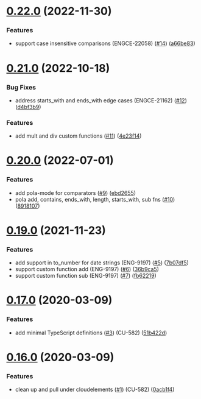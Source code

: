 # [0.22.0](https://github.com/cloud-elements/jmespath.js/compare/v0.21.0...v0.22.0) (2022-11-30)


### Features

* support case insensitive comparisons (ENGCE-22058) ([#14](https://github.com/cloud-elements/jmespath.js/issues/14)) ([a66be83](https://github.com/cloud-elements/jmespath.js/commit/a66be83f63601e170e68fe17cf8fc52524a7df0c))



# [0.21.0](https://github.com/cloud-elements/jmespath.js/compare/v0.20.0...v0.21.0) (2022-10-18)


### Bug Fixes

* address starts_with and ends_with edge cases (ENGCE-21162) ([#12](https://github.com/cloud-elements/jmespath.js/issues/12)) ([d4bf3b9](https://github.com/cloud-elements/jmespath.js/commit/d4bf3b9381c1fb033e50fddd697d8680ea8ea30d))


### Features

* add mult and div custom functions ([#11](https://github.com/cloud-elements/jmespath.js/issues/11)) ([4e23f14](https://github.com/cloud-elements/jmespath.js/commit/4e23f1480575b4d7a2f8668bed6e3b3e0d58c956))



# [0.20.0](https://github.com/cloud-elements/jmespath.js/compare/v0.19.0...v0.20.0) (2022-07-01)


### Features

* add pola-mode for comparators ([#9](https://github.com/cloud-elements/jmespath.js/issues/9)) ([ebd2655](https://github.com/cloud-elements/jmespath.js/commit/ebd2655650c97b7a11f3caf998ad7e9c050db4e0))
* pola add, contains, ends_with, length, starts_with, sub fns ([#10](https://github.com/cloud-elements/jmespath.js/issues/10)) ([8918107](https://github.com/cloud-elements/jmespath.js/commit/8918107d28a69807d3bc79d186cac6a3f4053fd1))



# [0.19.0](https://github.com/cloud-elements/jmespath.js/compare/v0.18.0...v0.19.0) (2021-11-23)


### Features

* add support in to_number for date strings (ENG-9197) ([#5](https://github.com/cloud-elements/jmespath.js/issues/5)) ([7b07df5](https://github.com/cloud-elements/jmespath.js/commit/7b07df5103e64c4e8d4c1dc62f293dacd8c32c23))
* support custom function add (ENG-9197) ([#6](https://github.com/cloud-elements/jmespath.js/issues/6)) ([36b9ca5](https://github.com/cloud-elements/jmespath.js/commit/36b9ca550510896062ff42d1294c12fbb56c4d83))
* support custom function sub (ENG-9197) ([#7](https://github.com/cloud-elements/jmespath.js/issues/7)) ([fb62219](https://github.com/cloud-elements/jmespath.js/commit/fb62219aaab50f4960797c0fc451bdd6be62d53e))



# [0.17.0](https://github.com/cloud-elements/jmespath.js/compare/v0.16.0...v0.17.0) (2020-03-09)


### Features

* add minimal TypeScript definitions ([#3](https://github.com/cloud-elements/jmespath.js/issues/3)) (CU-582) ([51b422d](https://github.com/cloud-elements/jmespath.js/commit/51b422dffafc16cc98e00e773dc78a4a29811cb9))



# [0.16.0](https://github.com/cloud-elements/jmespath.js/compare/0.15.0...0.16.0) (2020-03-09)

### Features

* clean up and pull under cloudelements ([#1](https://github.com/cloud-elements/jmespath.js/issues/1)) (CU-582) ([0acb1f4](https://github.com/cloud-elements/jmespath.js/commit/0acb1f45f0f27da3051d459cbebb73a9038a56db))
